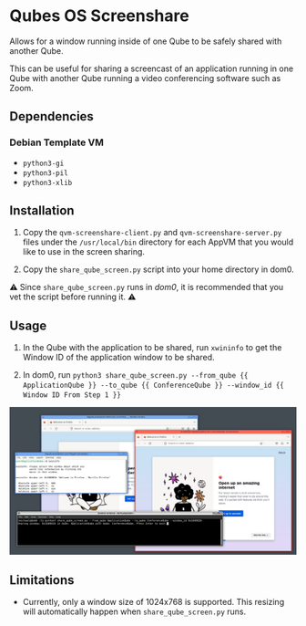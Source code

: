 # Qubes OS Screenshare

Allows for a window running inside of one Qube to be safely shared with another Qube.

This can be useful for sharing a screencast of an application running in one Qube with
another Qube running a video conferencing software such as Zoom.

## Dependencies

### Debian Template VM

- `python3-gi`
- `python3-pil`
- `python3-xlib`

## Installation

1. Copy the `qvm-screenshare-client.py` and `qvm-screenshare-server.py` files under the
`/usr/local/bin` directory for each AppVM that you would like to use in the screen sharing.

2. Copy the `share_qube_screen.py` script into your home directory in dom0.

:warning: Since `share_qube_screen.py` runs in _dom0_, it is recommended that you vet the script before running it. :warning:

## Usage

1. In the Qube with the application to be shared, run `xwininfo` to get the Window ID of the
application window to be shared.

2. In dom0, run `python3 share_qube_screen.py --from_qube {{ ApplicationQube }} --to_qube {{ ConferenceQube }} --window_id {{ Window ID From Step 1 }}`

![qvm-screenshare-screenshot.png](qvm-screenshare-screenshot.png)

## Limitations

- Currently, only a window size of 1024x768 is supported. This resizing will automatically happen when `share_qube_screen.py` runs.
